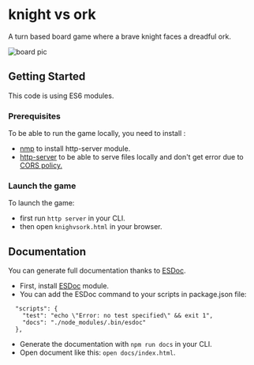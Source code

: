 # knight vs ork
A turn based board game where a brave knight faces a dreadful ork.

![board pic](https://user-images.githubusercontent.com/23559053/67214229-a6233700-f41f-11e9-8c93-d5ec8b8e2fa1.png)

## Getting Started
This code is using ES6 modules.

### Prerequisites
To be able to run the game locally, you need to install :

- [nmp](https://docs.npmjs.com/cli/install) to install http-server module.
- [http-server](https://www.npmjs.com/package/http-server) to be able to serve files locally and don't get error due to [CORS policy.](https://developer.mozilla.org/fr/docs/Web/HTTP/CORS)

### Launch the game
To launch the game:

- first run `http server` in your CLI.
- then open `knighvsork.html` in your browser.

## Documentation
You can generate full documentation thanks to [ESDoc](https://www.npmjs.com/package/esdoc).

- First, install [ESDoc](https://www.npmjs.com/package/esdoc) module.
- You can add the ESDoc command to your scripts in package.json file:
```
  "scripts": {
    "test": "echo \"Error: no test specified\" && exit 1",
    "docs": "./node_modules/.bin/esdoc"
  },
```
- Generate the documentation with `npm run docs` in your CLI.
- Open document like this: `open docs/index.html`.